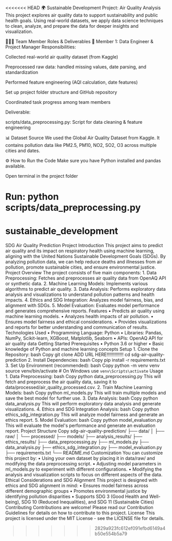 <<<<<<< HEAD
🌍 Sustainable Development Project: Air Quality Analysis
This project explores air quality data to support sustainability and public health goals. Using real-world datasets, we apply data science techniques to clean, analyze, and prepare the data for deeper insights and visualization.

🧑‍🤝‍🧑 Team Member Roles & Deliverables
👤 Member 1: Data Engineer & Project Manager
Responsibilities:

Collected real-world air quality dataset (from Kaggle)

Preprocessed raw data: handled missing values, date parsing, and standardization

Performed feature engineering (AQI calculation, date features)

Set up project folder structure and GitHub repository

Coordinated task progress among team members

Deliverable:

scripts/data_preprocessing.py: Script for data cleaning & feature engineering

📊 Dataset Source
We used the Global Air Quality Dataset from Kaggle. It contains pollution data like PM2.5, PM10, NO2, SO2, O3 across multiple cities and dates.

⚙️ How to Run the Code
Make sure you have Python installed and pandas available.

Open terminal in the project folder

Run: python scripts/data_preprocessing.py
=======
# sustainable_development

SDG Air Quality Prediction Project
Introduction
This project aims to predict air quality and its impact on respiratory health using machine learning, aligning with the United Nations Sustainable Development Goals (SDGs). By analyzing pollution data, we can help reduce deaths and illnesses from air pollution, promote sustainable cities, and ensure environmental justice.
Project Overview
The project consists of five main components:
    1. Data Preprocessing: Fetches and preprocesses air quality data from OpenAQ API or synthetic data.
    2. Machine Learning Models: Implements various algorithms to predict air quality.
    3. Data Analysis: Performs exploratory data analysis and visualizations to understand pollution patterns and health impacts.
    4. Ethics and SDG Integration: Analyzes model fairness, bias, and alignment with SDGs.
    5. Model Evaluation: Evaluates model performance and generates comprehensive reports.
Features
    • Predicts air quality using machine learning models.
    • Analyzes health impacts of air pollution.
    • Ensures model fairness and ethical considerations.
    • Provides visualizations and reports for better understanding and communication of results.
Technologies Used
    • Programming Language: Python
    • Libraries: Pandas, NumPy, Scikit-learn, XGBoost, Matplotlib, Seaborn
    • APIs: OpenAQ API for air quality data
Getting Started
Prerequisites
    • Python 3.6 or higher
    • Basic knowledge of Python and machine learning concepts
Setup
    1. Clone the Repository:
bash
Copy
git clone ADD URL HERE!!!!!!!!!!!!!
cd sdg-air-quality-prediction
    2. Install Dependencies:
bash
Copy
pip install -r requirements.txt
    3. Set Up Environment (recommended):
bash
Copy
python -m venv venv
source venv/bin/activate  # On Windows use `venv\Scripts\activate`
Usage
    1. Data Preprocessing:
bash
Copy
python data_preprocessing.py
This will fetch and preprocess the air quality data, saving it to data/processed/air_quality_processed.csv.
    2. Train Machine Learning Models:
bash
Copy
python ml_models.py
This will train multiple models and save the best model for further use.
    3. Data Analysis:
bash
Copy
python data_analysis.py
This will perform exploratory data analysis and generate visualizations.
    4. Ethics and SDG Integration Analysis:
bash
Copy
python ethics_sdg_integration.py
This will analyze model fairness and generate an ethics report.
    5. Model Evaluation:
bash
Copy
python model_evaluation.py
This will evaluate the model's performance and generate an evaluation report.
Project Structure
Copy
sdg-air-quality-prediction/
├── data/
│   ├── raw/
│   └── processed/
├── models/
├── analysis_results/
├── ethics_results/
├── data_preprocessing.py
├── ml_models.py
├── data_analysis.py
├── ethics_sdg_integration.py
├── model_evaluation.py
├── requirements.txt
└── README.md
Customization
You can customize this project by:
    • Using your own dataset by placing it in data/raw/ and modifying the data preprocessing script.
    • Adjusting model parameters in ml_models.py to experiment with different configurations.
    • Modifying the analysis and visualization scripts to focus on different aspects of the data.
Ethical Considerations and SDG Alignment
This project is designed with ethics and SDG alignment in mind:
    • Ensures model fairness across different demographic groups
    • Promotes environmental justice by identifying pollution disparities
    • Supports SDG 3 (Good Health and Well-being), SDG 10 (Reduced Inequalities), and SDG 11 (Sustainable Cities)
Contributing
Contributions are welcome! Please read our Contribution Guidelines for details on how to contribute to this project.
License
This project is licensed under the MIT License - see the LICENSE file for details.
>>>>>>> 2829a923fc612ef091efbd6149a4b50e554b5a79
